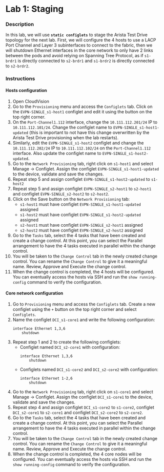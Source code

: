 # Lab 1: Staging

### Description

In this lab, we will use **`static configlets`** to stage the Arista Test Drive topology for the next lab.
First, we will configure the 4 hosts to use a LACP Port Channel and Layer 3 subinterfaces to connect to the fabric,
then we will shutdown Ethernet interfaces in the core network to only have 2 links between the pods and avoid relying on Spanning Tree Protocol, as if `s1-brdr1` is directly connected to `s2-brdr1` and `s1-brdr2` is directly connected to `s2-brdr2`.

### Instructions

#### Hosts configuration

1. Open CloudVision
2. Go to the `Provisioning` menu and access the `Configlets` tab. Click on the `EVPN-SINGLE_s1-host1` configlet and edit it using the button on the top right corner.
3. On the `Port-Channel1.112` interface, change the `10.111.112.201/24` IP to `10.111.112.101/24`. Change the configlet name to `EVPN-SINGLE_s1-host1-updated` (this is important to not have this change overwritten by the Arista Test Drive provisioning when the lab restarts).
4. Similarly, edit the `EVPN-SINGLE_s1-host2` configlet and change the `10.111.112.202/24` IP to `10.111.112.102/24` on the `Port-Channel1.112` interface. Also update the configlet name to `EVPN-SINGLE_s1-host2-updated`.
5. Go to the `Network Provisioning` tab, right click on `s1-host1` and select Manage -> Configlet. Assign the configlet `EVPN-SINGLE_s1-host1-updated` to the device, validate and save the changes.
6. Repeat step 5 and assign configlet `EVPN-SINGLE_s1-host2-updated` to `s1-host2`
7. Repeat step 5 and assign configlet `EVPN-SINGLE_s2-host1` to `s2-host1` and configlet `EVPN-SINGLE_s2-host2` to `s2-host2`.
8. Click on the Save button on the  `Network Provisioning` tab:
   - `s1-host1` must have configlet `EVPN-SINGLE_s1-host1-updated` assigned
   - `s1-host2` must have configlet `EVPN-SINGLE_s1-host2-updated` assigned
   - `s2-host1` must have configlet `EVPN-SINGLE_s2-host1` assigned
   - `s2-host2` must have configlet `EVPN-SINGLE_s2-host2` assigned
9. Go to the `Tasks` tab, select the 4 tasks that have been created and create a change control. At this point, you can select the Parallel arrangement to have the 4 tasks executed in parallel within the change control.
10. You will be taken to the `Change Control` tab in the newly created change control. You can rename the `Change Control` to give it a meaningful name. Review, Approve and Execute the change control.
11. When the change control is completed, the 4 hosts will be configured. You can eventually access the hosts via SSH and run the `show running-config` command to verify the configuration.

#### Core network configuration

1. Go to `Provisioning` menu and access the `Configlets` tab. Create a new configlet using the `+` button on the top right corner and select `Configlets`.
2. Name the configlet `DCI_s1-core1` and write the following configuration:
    ```
    interface Ethernet 1,3,6
        shutdown
    ```
3. Repeat step 1 and 2 to create the following configlets:
   - Configlet named `DCI_s2-core1` with configuration:
     ```
     interface Ethernet 1,3,6
         shutdown
     ```
   - Configlets named `DCI_s1-core2` and `DCI_s2-core2` with configuration:
     ```
     interface Ethernet 1-2,6
         shutdown
     ```
4. Go to the `Network Provisioning` tab, right click on `s1-core1` and select Manage -> Configlet. Assign the configlet `DCI_s1-core1` to the device, validate and save the changes.
5. Repeat step 4 and assign configlet `DCI_s1-core2` to `s1-core2`, configlet `DCI_s2-core1` to `s2-core1` and configlet `DCI_s2-core2` to `s2-core2`.
6. Go to the `Tasks` tab, select the 4 tasks that have been created and create a change control. At this point, you can select the Parallel arrangement to have the 4 tasks executed in parallel within the change control.
7. You will be taken to the `Change Control` tab in the newly created change control. You can rename the `Change Control` to give it a meaningful name. Review, Approve and Execute the change control.
8. When the change control is completed, the 4 core nodes will be configured. You can eventually access the hosts via SSH and run the `show running-config` command to verify the configuration.
